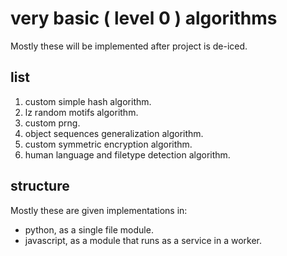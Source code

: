 # very basic ( level 0 ) algorithms

Mostly these will be implemented after project is de-iced.

## list

1. custom simple hash algorithm.
2. lz random motifs algorithm.
3. custom prng.
4. object sequences generalization algorithm.
5. custom symmetric encryption algorithm.
6. human language and filetype detection algorithm.

## structure

Mostly these are given implementations in:

- python, as a single file module.
- javascript, as a module that runs as a service in a worker.


